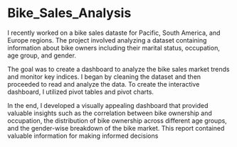 # Bike_Sales_Analysis

I recently worked on a bike sales dataste  for Pacific, South America, and Europe regions. The project involved analyzing a dataset containing information about bike owners including their marital status, occupation, age group, and gender.

The goal was to create a dashboard to analyze the bike sales market trends and monitor key indices. I began by cleaning the dataset and then proceeded to read and analyze the data. To create the interactive dashboard, I utilized pivot tables and pivot charts.

In the end, I developed a visually appealing dashboard that provided valuable insights such as the correlation between bike ownership and occupation, the distribution of bike ownership across different age groups, and the gender-wise breakdown of the bike market. This report contained valuable information for making informed decisions
